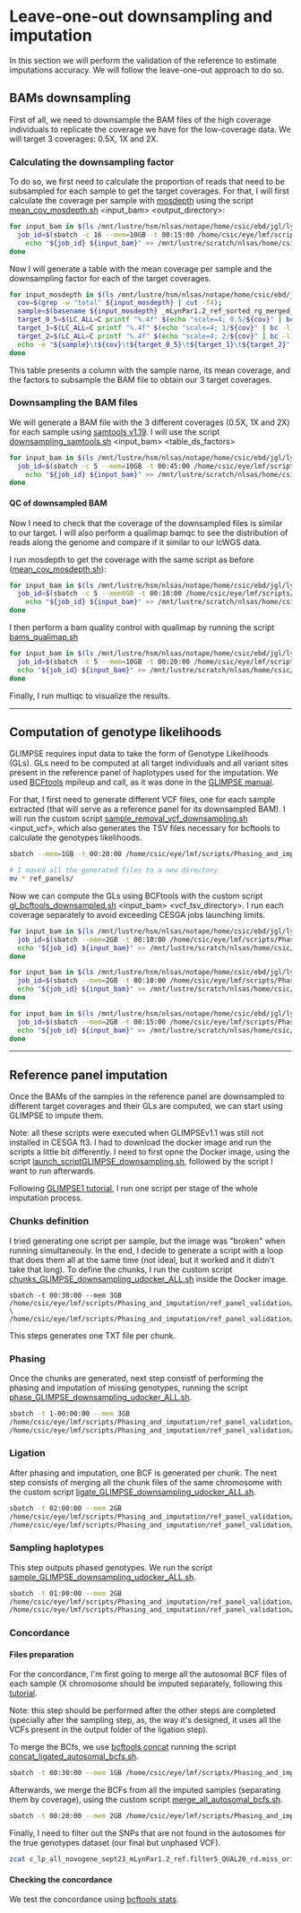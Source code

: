 # Leave-one-out downsampling and imputation

In this section we will perform the validation of the reference to estimate imputations accuracy. We will follow the leave-one-out approach to do so.


## BAMs downsampling

First of all, we need to downsample the BAM files of the high coverage individuals to replicate the coverage we have for the low-coverage data. We will target 3 coverages: 0.5X, 1X and 2X.

### Calculating the downsampling factor

To do so, we first need to calculate the proportion of reads that need to be subsampled for each sample to get the target coverages. For that, I will first calculate the coverage per sample with [mosdepth](https://github.com/brentp/mosdepth) using the script [mean_cov_mosdepth.sh](https://github.com/luciamayorf/Phasing_and_imputation/blob/main/scripts/reference_validation/mean_cov_mosdepth.sh) <input_bam> <output_directory>:

```bash
for input_bam in $(ls /mnt/lustre/hsm/nlsas/notape/home/csic/ebd/jgl/lynx_genome/lynx_data/mLynPar1.2_ref_bams/novogene_lp_sept23/*_sorted_rg_merged_sorted_rmdup_indelrealigner.bam); do 
  job_id=$(sbatch -c 16 --mem=10GB -t 00:15:00 /home/csic/eye/lmf/scripts/Phasing_and_imputation/ref_panel_validation/mean_cov_mosdepth.sh ${input_bam} /mnt/lustre/hsm/nlsas/notape/home/csic/ebd/jgl/lynx_genome/lynx_data/mLynPar1.2_ref_bams/novogene_lp_sept23/mosdepth | awk '{print $4}')
    echo "${job_id} ${input_bam}" >> /mnt/lustre/scratch/nlsas/home/csic/eye/lmf/logs/mosdepth/job_ids_mean_cov_mosdepth.txt
done
```

Now I will generate a table with the mean coverage per sample and the downsampling factor for each of the target coverages.

```bash
for input_mosdepth in $(ls /mnt/lustre/hsm/nlsas/notape/home/csic/ebd/jgl/lynx_genome/lynx_data/mLynPar1.2_ref_bams/novogene_lp_sept23/mosdepth/*.summary.txt); do
  cov=$(grep -w "total" ${input_mosdepth} | cut -f4);
  sample=$(basename ${input_mosdepth} _mLynPar1.2_ref_sorted_rg_merged_sorted_rmdup_indelrealigner_mosdepth.mosdepth.summary.txt)
  target_0_5=$(LC_ALL=C printf "%.4f" $(echo "scale=4; 0.5/${cov}" | bc -l))
  target_1=$(LC_ALL=C printf "%.4f" $(echo "scale=4; 1/${cov}" | bc -l))
  target_2=$(LC_ALL=C printf "%.4f" $(echo "scale=4; 2/${cov}" | bc -l))
  echo -e "${sample}\t${cov}\t${target_0_5}\t${target_1}\t${target_2}" >> /mnt/lustre/hsm/nlsas/notape/home/csic/ebd/jgl/lynx_genome/lynx_data/mLynPar1.2_ref_bams/novogene_lp_sept23/mosdepth/downsampling_factor_table.txt
done
```
This table presents a column with the sample name, its mean coverage, and the factors to subsample the BAM file to obtain our 3 target coverages.


### Downsampling the BAM files

We will generate a BAM file with the 3 different coverages (0.5X, 1X and 2X) for each sample using [samtools v1.19](https://www.htslib.org/doc/samtools-view.html). I will use the script [downsampling_samtools.sh](https://github.com/luciamayorf/Phasing_and_imputation/blob/main/scripts/reference_validation/downsampling_samtools.sh) <input_bam> <table_ds_factors>

```bash
for input_bam in $(ls /mnt/lustre/hsm/nlsas/notape/home/csic/ebd/jgl/lynx_genome/lynx_data/mLynPar1.2_ref_bams/novogene_lp_sept23/*_sorted_rg_merged_sorted_rmdup_indelrealigner.bam); do 
  job_id=$(sbatch -c 5 --mem=10GB -t 00:45:00 /home/csic/eye/lmf/scripts/Phasing_and_imputation/ref_panel_validation/downsampling_samtools.sh ${input_bam} /mnt/lustre/hsm/nlsas/notape/home/csic/ebd/jgl/lynx_genome/lynx_data/mLynPar1.2_ref_bams/novogene_lp_sept23/mosdepth/downsampling_factor_table.txt | awk '{print $4}')
    echo "${job_id} ${input_bam}" >> /mnt/lustre/scratch/nlsas/home/csic/eye/lmf/logs/downsampling/job_ids_downsampling_samtools.txt
done
```

#### QC of downsampled BAM

Now I need to check that the coverage of the downsampled files is similar to our target. I will also perform a qualimap bamqc to see the distribution of reads along the genome and compare if it similar to our lcWGS data.

I run mosdepth to get the coverage with the same script as before ([mean_cov_mosdepth.sh](https://github.com/luciamayorf/Phasing_and_imputation/blob/main/scripts/reference_validation/mean_cov_mosdepth.sh)):

```bash
for input_bam in $(ls /mnt/lustre/hsm/nlsas/notape/home/csic/ebd/jgl/lynx_genome/lynx_data/mLynPar1.2_ref_bams/novogene_lp_sept23/downsampling/*.bam); do 
  job_id=$(sbatch -c 5 --mem8GB -t 00:10:00 /home/csic/eye/lmf/scripts/Phasing_and_imputation/ref_panel_validation/mean_cov_mosdepth.sh ${input_bam} /mnt/lustre/hsm/nlsas/notape/home/csic/ebd/jgl/lynx_genome/lynx_data/mLynPar1.2_ref_bams/novogene_lp_sept23/downsampling/mosdepth | awk '{print $4}')
    echo "${job_id} ${input_bam}" >> /mnt/lustre/scratch/nlsas/home/csic/eye/lmf/logs/mosdepth/job_ids_mean_cov_mosdepth.txt
done
```

I then perform a bam quality control with qualimap by running the script [bams_qualimap.sh](https://github.com/luciamayorf/Data_preprocessing_alignment_v2/blob/main/scripts/bams_qualimap.sh)
```bash
for input_bam in $(ls /mnt/lustre/hsm/nlsas/notape/home/csic/ebd/jgl/lynx_genome/lynx_data/mLynPar1.2_ref_bams/novogene_lp_sept23/downsampling/*.bam); do
  job_id=$(sbatch -c 5 --mem=10GB -t 00:20:00 /home/csic/eye/lmf/scripts/Data_preprocessing_alignment/bams_qualimap.sh ${input_bam} | awk '{print $4}')
  echo "${job_id} ${input_bam}" >> /mnt/lustre/scratch/nlsas/home/csic/eye/lmf/logs/qualimap/job_ids_qualimap_dowmsampling.txt
done
```

Finally, I run multiqc to visualize the results.

---

## Computation of genotype likelihoods

GLIMPSE requires input data to take the form of Genotype Likelihoods (GLs). GLs need to be computed at all target individuals and all variant sites present in the reference panel of haplotypes used for the imputation. We used [BCFtools](https://samtools.github.io/bcftools/bcftools.html#mpileup) mpileup and call, as it was done in the [GLIMPSE manual](https://odelaneau.github.io/GLIMPSE/glimpse1/tutorial_b38.html#run_preliminaries). 

For that, I first need to generate different VCF files, one for each sample extracted (that will serve as a reference panel for its downsampled BAM). I will run the custom script [sample_removal_vcf_downsampling.sh](https://github.com/luciamayorf/Phasing_and_imputation/blob/main/scripts/reference_validation/sample_removal_vcf_downsampling.sh) <input_vcf>, which also generates the TSV files necessary for bcftools to calculate the genotypes likelihoods.
```bash
sbatch --mem=1GB -t 00:20:00 /home/csic/eye/lmf/scripts/Phasing_and_imputation/ref_panel_validation/sample_removal_vcf_downsampling.sh /mnt/lustre/hsm/nlsas/notape/home/csic/ebd/jgl/lynx_genome/lynx_data/mLynPar1.2_ref_vcfs/novogene_lp_sept23/c_lp_all_novogene_sept23_mLynPar1.2_ref.filter5_QUAL20_rd.miss.phased.vcf.gz

# I moved all the generated files to a new directory
mv * ref_panels/
```

Now we can compute the GLs using BCFtools with the custom script [gl_bcftools_downsampled.sh](https://github.com/luciamayorf/Phasing_and_imputation/blob/main/scripts/reference_validation/gl_bcftools_downsampled.sh) <input_bam> <vcf_tsv_directory>. I run each coverage separately to avoid exceeding CESGA jobs launching limits.

```bash
for input_bam in $(ls /mnt/lustre/hsm/nlsas/notape/home/csic/ebd/jgl/lynx_genome/lynx_data/mLynPar1.2_ref_bams/novogene_lp_sept23/downsampling/*0_5x.bam); do
  job_id=$(sbatch --mem=2GB -t 00:10:00 /home/csic/eye/lmf/scripts/Phasing_and_imputation/ref_panel_validation/gl_bcftools_downsampled.sh ${input_bam} /mnt/lustre/hsm/nlsas/notape/home/csic/ebd/jgl/lynx_genome/lynx_data/mLynPar1.2_ref_vcfs/novogene_lp_sept23/ref_panel_validation/ref_panels | awk '{print $4}')
  echo "${job_id} ${input_bam}" >> /mnt/lustre/scratch/nlsas/home/csic/eye/lmf/logs/downsampling/job_ids_gl_bcftools_downsampled.txt
done

for input_bam in $(ls /mnt/lustre/hsm/nlsas/notape/home/csic/ebd/jgl/lynx_genome/lynx_data/mLynPar1.2_ref_bams/novogene_lp_sept23/downsampling/*1x.bam); do
  job_id=$(sbatch --mem=2GB -t 00:10:00 /home/csic/eye/lmf/scripts/Phasing_and_imputation/ref_panel_validation/gl_bcftools_downsampled.sh ${input_bam} /mnt/lustre/hsm/nlsas/notape/home/csic/ebd/jgl/lynx_genome/lynx_data/mLynPar1.2_ref_vcfs/novogene_lp_sept23/ref_panel_validation/ref_panels | awk '{print $4}')
  echo "${job_id} ${input_bam}" >> /mnt/lustre/scratch/nlsas/home/csic/eye/lmf/logs/downsampling/job_ids_gl_bcftools_downsampled.txt
done

for input_bam in $(ls /mnt/lustre/hsm/nlsas/notape/home/csic/ebd/jgl/lynx_genome/lynx_data/mLynPar1.2_ref_bams/novogene_lp_sept23/downsampling/*2x.bam); do
  job_id=$(sbatch --mem=2GB -t 00:15:00 /home/csic/eye/lmf/scripts/Phasing_and_imputation/ref_panel_validation/gl_bcftools_downsampled.sh ${input_bam} /mnt/lustre/hsm/nlsas/notape/home/csic/ebd/jgl/lynx_genome/lynx_data/mLynPar1.2_ref_vcfs/novogene_lp_sept23/ref_panel_validation/ref_panels | awk '{print $4}')
  echo "${job_id} ${input_bam}" >> /mnt/lustre/scratch/nlsas/home/csic/eye/lmf/logs/downsampling/job_ids_gl_bcftools_downsampled.txt
done
```

---

## Reference panel imputation

Once the BAMs of the samples in the reference panel are downsampled to different target coverages and their GLs are computed, we can start using GLIMPSE to impute them.

Note: all these scripts were executed when GLIMPSEv1.1 was still not installed in CESGA ft3. I had to download the docker image and run the scripts a little bit differently. I need to first opne the Docker image, using the script [launch_scriptGLIMPSE_downsampling.sh](https://github.com/luciamayorf/Phasing_and_imputation/blob/main/scripts/reference_validation/launch_scriptGLIMPSE_downsampling.sh), followed by the script I want to run afterwards.

Following [GLIMPSE1 tutorial](https://odelaneau.github.io/GLIMPSE/glimpse1/tutorial_b38.html#run_preliminaries), I run one script per stage of the whole imputation process.
 

### Chunks definition

I tried generating one script per sample, but the image was "broken" when running simultaneouly. In the end, I decide to generate a script with a loop that does them all at the same time (not ideal, but it worked and it didn't take that long). To define the chunks, I run the custom script [chunks_GLIMPSE_downsampling_udocker_ALL.sh](https://github.com/luciamayorf/Phasing_and_imputation/blob/main/scripts/reference_validation/launch_scriptGLIMPSE_downsampling.sh) inside the Docker image.

 ```{bash}
sbatch -t 00:30:00 --mem 3GB /home/csic/eye/lmf/scripts/Phasing_and_imputation/ref_panel_validation/launch_scriptGLIMPSE_downsampling.sh \
/home/csic/eye/lmf/scripts/Phasing_and_imputation/ref_panel_validation/chunks_GLIMPSE_downsampling_udocker_ALL.sh   
```
This steps generates one TXT file per chunk.

 ### Phasing

 Once the chunks are generated, next step consistf of performing the phasing and imputation of missing genotypes, running the script [phase_GLIMPSE_downsampling_udocker_ALL.sh](https://github.com/luciamayorf/Phasing_and_imputation/blob/main/scripts/reference_validation/phase_GLIMPSE_downsampling_udocker_ALL.sh).

 ```bash
sbatch -t 1-00:00:00 --mem 3GB 
/home/csic/eye/lmf/scripts/Phasing_and_imputation/ref_panel_validation/launch_scriptGLIMPSE_downsampling.sh \
/home/csic/eye/lmf/scripts/Phasing_and_imputation/ref_panel_validation/phase_GLIMPSE_downsampling_udocker_ALL.sh
````

### Ligation

After phasing and imputation, one BCF is generated per chunk. The next step consists of merging all the chunk files of the same chromosome with the custom script [ligate_GLIMPSE_downsampling_udocker_ALL.sh](https://github.com/luciamayorf/Phasing_and_imputation/blob/main/scripts/reference_validation/ligate_GLIMPSE_downsampling_udocker_ALL.sh).

 ```bash
sbatch -t 02:00:00 --mem 2GB
/home/csic/eye/lmf/scripts/Phasing_and_imputation/ref_panel_validation/launch_scriptGLIMPSE_downsampling.sh \
/home/csic/eye/lmf/scripts/Phasing_and_imputation/ref_panel_validation/ligate_GLIMPSE_downsampling_udocker_ALL.sh
````

### Sampling haplotypes

This step outputs phased genotypes. We run the script [sample_GLIMPSE_downsampling_udocker_ALL.sh](https://github.com/luciamayorf/Phasing_and_imputation/blob/main/scripts/reference_validation/sample_GLIMPSE_downsampling_udocker_ALL.sh).

 ```bash
sbatch -t 01:00:00 --mem 2GB
/home/csic/eye/lmf/scripts/Phasing_and_imputation/ref_panel_validation/launch_scriptGLIMPSE_downsampling.sh \
/home/csic/eye/lmf/scripts/Phasing_and_imputation/ref_panel_validation/sample_GLIMPSE_downsampling_udocker_ALL.sh
````

### Concordance

#### Files preparation

For the concordance, I'm first going to merge all the autosomal BCF files of each sample (X chromosome should be imputed separately, following this [tutorial](https://odelaneau.github.io/GLIMPSE/glimpse1/tutorial_chrX.html). 

Note: this step should be performed after the other steps are completed (specially after the sampling step, as, the way it's designed, it uses all the VCFs present in the output folder of the ligation step). 

To merge the BCfs, we use [bcftools concat](https://samtools.github.io/bcftools/bcftools.html#concat) running the script [concat_ligated_autosomal_bcfs.sh](https://github.com/luciamayorf/Phasing_and_imputation/blob/main/scripts/reference_validation/concat_ligated_autosomal_bcfs.sh).
```bash
sbatch -t 00:30:00 --mem 1GB /home/csic/eye/lmf/scripts/Phasing_and_imputation/ref_panel_validation/concat_ligated_autosomal_bcfs.sh
```
Afterwards, we merge the BCFs from all the imputed samples (separating them by coverage), using the custom script [merge_all_autosomal_bcfs.sh](https://github.com/luciamayorf/Phasing_and_imputation/blob/main/scripts/reference_validation/merge_all_autosomal_bcfs.sh).

```bash
sbatch -t 00:20:00 --mem 2GB /home/csic/eye/lmf/scripts/Phasing_and_imputation/ref_panel_validation/merge_all_autosomal_bcfs.sh
```
Finally, I need to filter out the SNPs that are not found in the autosomes for the true genotypes dataset (our final but unphased VCF).

```bash
zcat c_lp_all_novogene_sept23_mLynPar1.2_ref.filter5_QUAL20_rd.miss_originalnames.vcf.gz | grep -v "ChrY" | grep -v "ChrX" | grep -v "scaffold" > ref_panel_validation/c_lp_all_novogene_sept23_mLynPar1.2_ref.filter5_QUAL20_rd.miss_originalnames_autosomes.vcf
```

#### Checking the concordance

We test the concordance using [bcftools stats](https://samtools.github.io/bcftools/bcftools.html#stats).
